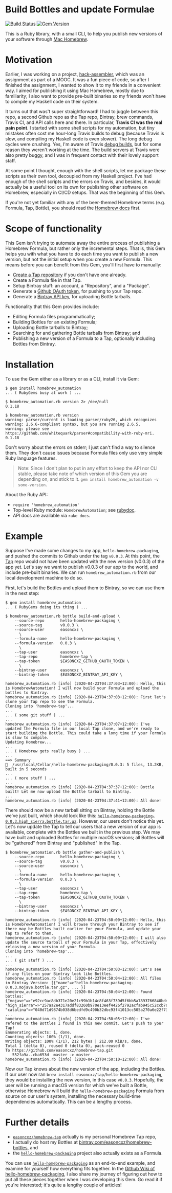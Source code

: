 Build Bottles and update Formulae
=================================

[![Build Status](https://travis-ci.org/easoncxz/homebrew-automation.svg?branch=master)](https://travis-ci.org/easoncxz/homebrew-automation)
[![Gem Version](https://badge.fury.io/rb/homebrew_automation.svg)](https://badge.fury.io/rb/homebrew_automation)

This is a Ruby library, with a small CLI, to help you publish new versions of 
your software through [Mac Homebrew][brew].

# Motivation

Earlier, I was working on a project, [hack-assembler][hack], which was an 
assignment as part of a MOOC. It was a fun piece of code, so after I finished 
the assignment, I wanted to show it to my friends in a convenient way. I aimed 
for publishing it using Mac Homebrew, mostly due to familiarity; I also want to
provide pre-built binaries so my friends won't have to compile my Haskell code 
on their system.

It turns out that was't super straightforward! I had to juggle between this 
repo, a second Github repo as the Tap repo, Bintray, brew commands, Travis CI, 
and API calls here and there. In particular, **Travis CI was the real pain 
point**. I started with some shell scripts for my automation, but tiny mistakes 
often cost me hour-long Travis builds to debug (because Travis is slow, and 
compiling my Haskell code is even slower). The long debug cycles were crushing.
Yes, I'm aware of Travis [debug builds][travis-debug], but for some reason they 
weren't working at the time. The build servers at Travis were also pretty buggy, 
and I was in frequent contact with their lovely support staff.

At some point I thought, enough with the shell scripts, let me package these 
scripts as their own tool, decoupled from my Haskell project. I've had enough of 
the shell scripts and the errors on Travis, and besides, it would actually be a 
useful tool on its own for publishing other software on Homebrew, especially in 
CI/CD setups. That was the beginning of this Gem.

If you're not yet familiar with any of the beer-themed Homebrew terms (e.g.
Formula, Tap, Bottle), you should read the [Homebrew docs][brew] first.

# Scope of functionality

This Gem isn't trying to automate away the entire process of publishing a
Homebrew Formula, but rather only the incremental steps. That is, this Gem helps 
you with what you have to do each time you want to publish a new version, but 
not the initial setup when you create a new Formula. This means before you can 
benefit from this Gem, you'll first have to manually:

- [Create a Tap repository][tap] if you don't have one already.
- Create a Formula file in that Tap.
- Setup Bintray stuff: an account, a "Repository", and a "Package".
- Generate a [Github OAuth token][github-token], for pushing to your Tap repo.
- Generate a [Bintray API key][bintray-key], for uploading Bottle tarballs.

Functionality that this Gem provides include:

- Editing Formula files programmatically;
- Building Bottles for an existing Formula;
- Uploading Bottle tarballs to Bintray;
- Searching for and gathering Bottle tarballs from Bintray; and
- Publishing a new version of a Formula to a Tap, optionally including Bottles
  from Bintray.

# Installation

To use the Gem either as a library or as a CLI, install it via Gem:

    $ gem install homebrew_automation
    ... ( RubyGems busy at work ) ...

    $ homebrew_automation.rb version 2> /dev/null
    0.1.18

    $ homebrew_automation.rb version
    warning: parser/current is loading parser/ruby26, which recognizes
    warning: 2.6.6-compliant syntax, but you are running 2.6.5.
    warning: please see https://github.com/whitequark/parser#compatibility-with-ruby-mri.
    0.1.18

Don't worry about the errors on stderr; I just can't find a way to silence them.
They don't cause issues because Formula files only use very simple Ruby language 
features.

> Note: Since I don't plan to put in any effort to keep the API nor CLI stable,
please take note of which version of this Gem you are depending on, and stick
to it. `gem install homebrew_automation -v some-version`.

About the Ruby API:
- `require 'homebrew_automation'`
- Top-level Ruby module: `HomebrewAutomation`; see [rubydoc][rubydoc].
- API docs are available via `rake docs`.

# Example

Suppose I've made some changes to my app, `hello-homebrew-packaging`, and pushed 
the commits to Github under the tag `v0.0.3`. At this point, the [Tap][tap] repo 
would not have been updated with the new version (v0.0.3) of the app yet. Let's 
say we want to publish v0.0.3 of our app to the world, and include pre-built 
binaries. We can run `homebrew_automation.rb` from our local development machine 
to do so.

First, let's build the Bottles and upload them to Bintray, so we can use them 
in the next step:

    $ gem install homebrew_automation
    ... ( RubyGems doing its thing ) ...

    $ homebrew_automation.rb bottle build-and-upload \
        --source-repo       hello-homebrew-packaging \
        --source-tag        v0.0.3 \
        --source-user       easoncxz \
          \
        --formula-name      hello-homebrew-packaging \
        --formula-version   0.0.3 \
          \
        --tap-user          easoncxz \
        --tap-repo          homebrew-tap \
        --tap-token         $EASONCXZ_GITHUB_OAUTH_TOKEN \
          \
        --bintray-user      easoncxz \
        --bintray-token     $EASONCXZ_BINTRAY_API_KEY \

    homebrew_automation.rb [info] (2020-04-23T04:37:03+12:00): Hello, this is HomebrewAutomation! I will now build your Formula and upload the bottles to Bintray.
    homebrew_automation.rb [info] (2020-04-23T04:37:03+12:00): First let's clone your Tap repo to see the Formula.
    Cloning into 'homebrew-tap'...
    ...
    ... ( some git stuff ) ...
    ...
    homebrew_automation.rb [info] (2020-04-23T04:37:07+12:00): I've updated the Formula file in our local Tap clone, and we're ready to start building the Bottle. This could take a long time if your Formula is slow to compile.
    Updating Homebrew...
    ...
    ... ( Homebrew gets really busy ) ...
    ...
    ==> Summary
    🍺  /usr/local/Cellar/hello-homebrew-packaging/0.0.3: 5 files, 13.2KB, built in 5 seconds
    ...
    ... ( more stuff ) ...
    ...
    homebrew_automation.rb [info] (2020-04-23T04:37:37+12:00): Bottle built! Let me now upload the Bottle tarball to Bintray.
    ...
    homebrew_automation.rb [info] (2020-04-23T04:37:41+12:00): All done!

There should now be a new tarball sitting on Bintray, holding the Bottle we've 
just built, which should look like this:
[`hello-homebrew-packaging-0.0.3.high_sierra.bottle.tar.gz`](https://bintray.com/easoncxz/homebrew-bottles/hello-homebrew-packaging/0.0.3#files).
However, our users don't notice this yet. Let's now update the Tap to tell our 
users that a new version of our app is available, complete with the Bottles we 
built in the previous step.  We may have built and uploaded Bottles for multiple 
macOS versions; all Bottles will be "gathered" from Bintray and "published" 
in the Tap.

    $ homebrew_automation.rb bottle gather-and-publish \
        --source-repo       hello-homebrew-packaging \
        --source-tag        v0.0.3 \
        --source-user       easoncxz \
          \
        --formula-name      hello-homebrew-packaging \
        --formula-version   0.0.3 \
          \
        --tap-user          easoncxz \
        --tap-repo          homebrew-tap \
        --tap-token         $EASONCXZ_GITHUB_OAUTH_TOKEN \
          \
        --bintray-user      easoncxz \
        --bintray-token     $EASONCXZ_BINTRAY_API_KEY \

    homebrew_automation.rb [info] (2020-04-23T04:50:00+12:00): Hello, this is HomebrewAutomation! I will browse through your Bintray to see if there may be Bottles built earlier for your Formula, and update your Tap to refer to them.
    homebrew_automation.rb [info] (2020-04-23T04:50:00+12:00): I will also update the source tarball of your Formula in your Tap, effectively releasing a new version of your Formula.
    Cloning into 'homebrew-tap'...
    ...
    ... ( git stuff ) ...
    ...
    homebrew_automation.rb [info] (2020-04-23T04:50:03+12:00): Let's see if any files on your Bintray look like Bottles.
    homebrew_automation.rb [info] (2020-04-23T04:50:04+12:00): All files in Bintray Version: [{"name"=>"hello-homebrew-packaging-0.0.3.mojave.bottle.tar.gz", ... }]
    homebrew_automation.rb [info] (2020-04-23T04:50:04+12:00): Found bottles: {"mojave"=>"e92cc9ac8db371e20e21c99b1b14c8f463f739d5f6bb5a7893766840bddec90a", "high_sierra"=>"257aa2e4317addf83260b970e13eef4426f2792acfab945c52ccb7658eec3b2d", "catalina"=>"040d71d9874b038d6bedfd9c490b32dbc93f41013cc505a270a6e22f735e1e91"}
    ...
    homebrew_automation.rb [info] (2020-04-23T04:50:05+12:00): I've refered to the Bottles I found in this new commit. Let's push to your Tap!
    Enumerating objects: 1, done.
    Counting objects: 100% (1/1), done.
    Writing objects: 100% (1/1), 212 bytes | 212.00 KiB/s, done.
    Total 1 (delta 0), reused 0 (delta 0), pack-reused 0
    To https://github.com/easoncxz/homebrew-tap.git
       552fa9a..cba653d  master -> master
    homebrew_automation.rb [info] (2020-04-23T04:50:10+12:00): All done!

Now our Tap knows about the new version of the app, including the Bottles. If 
our user now ran `brew install easoncxz/tap/hello-homebrew-packaging`, they 
would be installing the new version, in this case `v0.0.3`. Hopefully, the user 
will be running a macOS version for which we've built a Bottle, otherwise 
Homebrew will build the `hello-homebrew-packaging` Formula from source on our 
user's system, installing the necessary build-time dependencies automatically. 
This can be a lengthy process.

# Further details

- [`easoncxz/homebrew-tap`][tap-repo] actually is my personal Homebrew Tap
  repo,
- I actually do host my Bottles at
  [bintray.com/easoncxz/homebrew-bottles][bintray-repo], and
- the [`hello-homebrew-packaging`][hello] project also actually exists as a
  Formula.

You can use [`hello-homebrew-packaging`][hello] as an end-to-end example, and 
examine for yourself how everything fits together. In the [Github Wiki of 
hello-homebrew-packaging][wiki], I also share my journey of figuring out how to 
put all these pieces together when I was developing this Gem. Go read it if 
you're interested; it's quite a lengthy couple of articles!

[travis-debug]: https://docs.travis-ci.com/user/running-build-in-debug-mode/
[rubydoc]: http://www.rubydoc.info/gems/homebrew_automation
[brew]: https://docs.brew.sh
[tap]: https://docs.brew.sh/How-to-Create-and-Maintain-a-Tap<Paste>
[github-token]: https://help.github.com/articles/creating-a-personal-access-token-for-the-command-line/
[bintray-key]: https://www.jfrog.com/confluence/display/BT/Bintray+REST+API
[hack]: https://github.com/easoncxz/hack-assembler
[hello]: https://github.com/easoncxz/hello-homebrew-packaging
[tap-repo]: https://github.com/easoncxz/homebrew-tap
[bintray-repo]: https://bintray.com/easoncxz/homebrew-bottles
[wiki]: https://github.com/easoncxz/hello-homebrew-packaging/wiki

